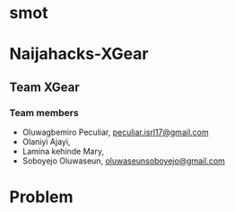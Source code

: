 # smot
# Naijahacks-XGear

## Team XGear

### Team members

- Oluwagbemiro Peculiar, peculiar.isrl17@gmail.com
- Olaniyi Ajayi,
- Lamina kehinde Mary,
- Soboyejo Oluwaseun, oluwaseunsoboyejo@gmail.com


# Problem

